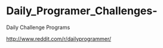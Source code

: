 Daily_Programer_Challenges-
===========================

Daily Challenge Programs

http://www.reddit.com/r/dailyprogrammer/
